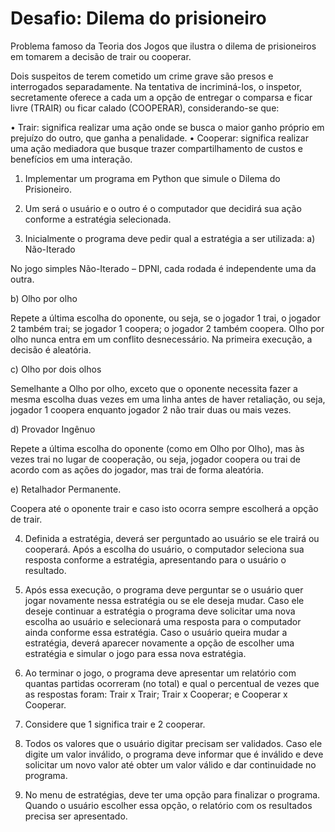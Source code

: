 # Desafio: Dilema do prisioneiro

Problema famoso da Teoria dos Jogos que ilustra o dilema de prisioneiros em tomarem a decisão de trair ou cooperar.

Dois suspeitos de terem cometido um crime grave são presos e interrogados separadamente. Na tentativa de incriminá-los, o inspetor, secretamente
oferece a cada um a opção de entregar o comparsa e ficar livre (TRAIR) ou ficar
calado (COOPERAR), considerando-se que:

• Trair: significa realizar uma ação onde se busca o maior ganho próprio em prejuízo do outro, que ganha a penalidade.
• Cooperar: significa realizar uma ação mediadora que busque trazer compartilhamento de custos e benefícios em uma interação.

1.	Implementar um programa em Python que simule o Dilema do Prisioneiro.

2.	Um será o usuário e o outro é o computador que decidirá sua
ação conforme a estratégia selecionada.
3.	Inicialmente o programa deve pedir qual a estratégia a ser utilizada:
a)	Não-Iterado

No jogo simples Não-Iterado – DPNI, cada rodada é independente uma da outra.

b)	Olho por olho

Repete a última escolha do oponente, ou seja, se o jogador 1 trai, o jogador 2 também trai; se jogador 1 coopera; o jogador 2 também coopera. Olho por olho nunca entra em um conflito desnecessário. Na primeira execução, a decisão é aleatória.

c)	Olho por dois olhos

Semelhante a Olho por olho, exceto que o oponente necessita fazer a mesma escolha duas vezes em uma linha antes de haver retaliação, ou seja, jogador 1 coopera enquanto jogador 2 não trair duas ou mais vezes.

d)	Provador Ingênuo

Repete a última escolha do oponente (como em Olho por Olho), mas às vezes trai no lugar de cooperação, ou seja, jogador coopera ou trai de acordo com as ações do jogador, mas trai de forma aleatória.

e)	Retalhador Permanente.

Coopera até o oponente trair e caso isto ocorra sempre escolherá a opção de trair. 

4.	Definida a estratégia, deverá ser perguntado ao usuário se ele trairá ou cooperará. Após a escolha do usuário, o computador seleciona sua
resposta conforme a estratégia, apresentando para o usuário o resultado.
5.	Após essa execução, o programa deve perguntar se o usuário quer jogar
novamente nessa estratégia ou se ele deseja mudar. Caso ele deseje continuar
a estratégia o programa deve solicitar uma nova escolha ao usuário e
selecionará uma resposta para o computador ainda conforme essa estratégia.
Caso o usuário queira mudar a estratégia, deverá aparecer novamente a opção
de escolher uma estratégia e simular o jogo para essa nova estratégia.
6.	Ao terminar o jogo, o programa deve apresentar um relatório com quantas
partidas ocorreram (no total) e qual o percentual de vezes que as respostas
foram: Trair x Trair; Trair x Cooperar; e Cooperar x Cooperar.
7.	Considere que 1 significa trair e 2 cooperar.

8.	Todos os valores que o usuário digitar precisam ser validados. Caso ele
digite um valor inválido, o programa deve informar que é inválido e deve
solicitar um novo valor até obter um valor válido e dar continuidade no programa.

9.	No menu de estratégias, deve ter uma opção para finalizar o programa.
Quando o usuário escolher essa opção, o relatório com os resultados precisa ser apresentado.

